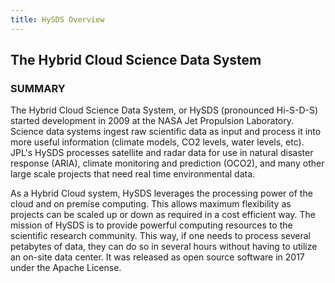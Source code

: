 ```yaml
---
title: HySDS Overview
---
```


## The Hybrid Cloud Science Data System

### SUMMARY

The Hybrid Cloud Science Data System, or HySDS (pronounced Hi-S-D-S) started development in 2009 at the NASA Jet Propulsion Laboratory. Science data systems ingest raw scientific data as input and process it into more useful information (climate models, CO2 levels, water levels, etc). JPL's HySDS processes satellite and radar data for use in natural disaster response (ARIA), climate monitoring and prediction (OCO2), and many other large scale projects that need real time environmental data.

As a Hybrid Cloud system, HySDS leverages the processing power of the cloud and on premise computing. This allows maximum flexibility as projects can be scaled up or down as required in a cost efficient way. The mission of HySDS is to provide powerful computing resources to the scientific research community. This way, if one needs to process several petabytes of data, they can do so in several hours without having to utilize an on-site data center. It was released as open source software in 2017 under the Apache License.
